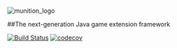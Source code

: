 ![munition_logo](https://cloud.githubusercontent.com/assets/1994508/21623884/95e0aeee-d1d2-11e6-9117-5883c9e141f8.png)

##The next-generation Java game extension framework

[![Build Status](https://travis-ci.org/foundry27/Munition.svg?branch=master)](https://travis-ci.org/foundry27/Munition)
[![codecov](https://codecov.io/gh/foundry27/Munition/branch/master/graph/badge.svg)](https://codecov.io/gh/foundry27/Munition)
